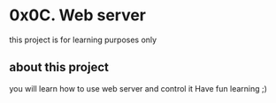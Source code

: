 # 0x0C. Web server
this project is for learning purposes only
## about this project
you will learn how to use web server and control it
Have fun learning ;)
